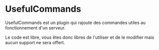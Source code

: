 UsefulCommands
====

UsefulCommands est un plugin qui rajoute des commandes utiles au fonctionnement d'un serveur.

Le code est libre, vous êtes donc libres de l'utiliser et de le modifier mais aucun support ne sera offert.

